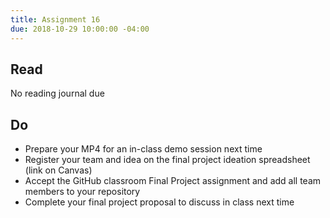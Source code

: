 ```yaml
---
title: Assignment 16
due: 2018-10-29 10:00:00 -04:00
---
```


## Read
No reading journal due

## Do
* Prepare your MP4 for an in-class demo session next time
* Register your team and idea on the final project ideation spreadsheet (link on Canvas)
* Accept the GitHub classroom Final Project assignment and add all team members to your repository
* Complete your final project proposal to discuss in class next time
